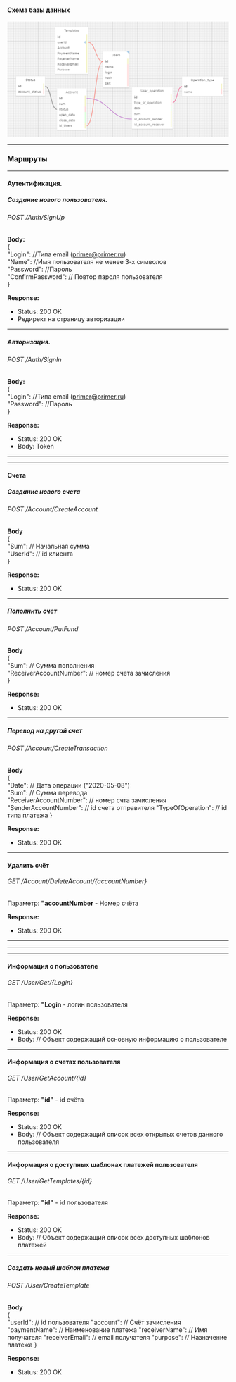 #### Схема базы данных  

﻿![database schema](./Module_AlexeevD/DbSchema.png "Схема базы данных")  



***
### Маршруты
***
#### Аутентификация.

##### Создание нового пользователя. 

###### POST /Auth/SignUp


**Body:**  
 {  
 "Login": //Типа email (primer@primer.ru)   
 "Name": //Имя пользователя  не менее 3-х символов    
 "Password": //Пароль  
 "ConfirmPassword": // Повтор пароля пользователя  
}

**Response:**

- Status: 200 OK
- Редирект на страницу авторизации  
***
##### Авторизация. 

###### POST /Auth/SignIn


**Body:**  
 {  
 "Login": //Типа email (primer@primer.ru)   
 "Password": //Пароль  
}

**Response:**

- Status: 200 OK
- Body: Token
***  
***  
#### Счета
##### Создание нового счета
###### POST /Account/CreateAccount
**Body**  
{  
"Sum": // Начальная сумма  
"UserId": // id клиента  
}   

**Response:**

- Status: 200 OK
***


##### Пополнить счет
###### POST /Account/PutFund
**Body**  
{  
"Sum": // Сумма пополнения  
"ReceiverAccountNumber": // номер счета зачисления  
}   

**Response:**

- Status: 200 OK
***

##### Перевод на другой счет
###### POST /Account/CreateTransaction
**Body**  
{  
"Date": // Дата операции ("2020-05-08")  
"Sum": // Сумма перевода  
"ReceiverAccountNumber": // номер счта зачисления  
"SenderAccountNumber": // id счета отправителя
"TypeOfOperation": // id типа платежа
}   

**Response:**

- Status: 200 OK
***

#### Удалить счёт
###### GET /Account/DeleteAccount/{accountNumber}
Параметр: **"accountNumber** - Номер счёта  

**Response:**

- Status: 200 OK  
***

***
***
#### Информация о пользователе
###### GET /User/Get/{Login}
Параметр: **"Login** - логин пользователя

**Response:**

- Status: 200 OK
- Body: // Объект содержащий основную информацию о пользователе  
***

#### Информация о счетах пользователя
###### GET /User/GetAccount/{id}
Параметр: **"id"** - id счёта

**Response:**

- Status: 200 OK
- Body: // Объект содержащий список всех открытых счетов данного пользователя
***

#### Информация о доступных шаблонах платежей пользователя
###### GET /User/GetTemplates/{id}
Параметр: **"id"** - id пользователя

**Response:**

- Status: 200 OK
- Body: // Объект содержащий список всех доступных шаблонов платежей
***

##### Создать новый шаблон платежа
###### POST /User/CreateTemplate
**Body**  
{  
"userId": // id пользователя
"account": // Счёт зачисления 
"paymentName": // Наименование платежа 
"receiverName": // Имя получателя
"receiverEmail": // email получателя
"purpose": // Назначение платежа
}   

**Response:**

- Status: 200 OK


